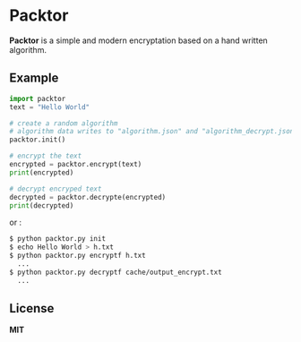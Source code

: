 # Packtor
**Packtor** is a simple and modern encryptation based on a hand written algorithm.

## Example
```py
import packtor
text = "Hello World"

# create a random algorithm
# algorithm data writes to "algorithm.json" and "algorithm_decrypt.json"
packtor.init()

# encrypt the text
encrypted = packtor.encrypt(text)
print(encrypted)

# decrypt encryped text
decrypted = packtor.decrypte(encrypted)
print(decrypted)
```
or :
```bash
$ python packtor.py init
$ echo Hello World > h.txt
$ python packtor.py encryptf h.txt
  ...
$ python packtor.py decryptf cache/output_encrypt.txt
  ...
```

## License
**MIT**

